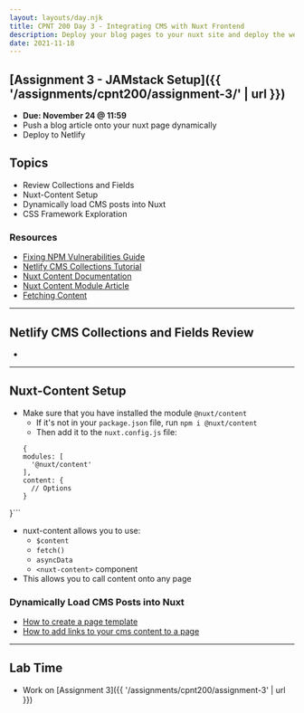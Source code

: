 ```yaml
---
layout: layouts/day.njk
title: CPNT 200 Day 3 - Integrating CMS with Nuxt Frontend
description: Deploy your blog pages to your nuxt site and deploy the website to netlify.
date: 2021-11-18
---
```


## [Assignment 3 - JAMstack Setup]({{ '/assignments/cpnt200/assignment-3/' | url }})
- **Due: November 24 @ 11:59**
- Push a blog article onto your nuxt page dynamically
- Deploy to Netlify

## Topics
- Review Collections and Fields
- Nuxt-Content Setup
- Dynamically load CMS posts into Nuxt
- CSS Framework Exploration

### Resources
- [Fixing NPM Vulnerabilities Guide](https://gist.github.com/lilyx13/52a4356d5cb7eee315d71493c693b59b)
- [Netlify CMS Collections Tutorial](https://dev.to/robbailiff/how-to-configure-the-collections-in-netlify-cms-50kb)
- [Nuxt Content Documentation](https://gist.github.com/lilyx13/0c457082cdf9c19d5e223be5acf3084a)
- [Nuxt Content Module Article](https://dev.to/rdelga80/using-nuxt-s-new-nuxt-content-module-to-launch-my-new-portfolio-3iha)
- [Fetching Content](https://content.nuxtjs.org/fetching/)

---

## Netlify CMS Collections and Fields Review
- 

---

## Nuxt-Content Setup
- Make sure that you have installed the module `@nuxt/content`
  - If it's not in your `package.json` file, run `npm i @nuxt/content`
  - Then add it to the `nuxt.config.js` file:
  ```
  {
  modules: [
    '@nuxt/content'
  ],
  content: {
    // Options
  }
}```

- nuxt-content allows you to use:
  - `$content`
  - `fetch()`
  - `asyncData`
  - `<nuxt-content>` component
- This allows you to call content onto any page

### Dynamically Load CMS Posts into Nuxt
- [How to create a page template](https://gist.github.com/lilyx13/0c457082cdf9c19d5e223be5acf3084a)
- [How to add links to your cms content to a page](https://gist.github.com/lilyx13/d584d2fd37059892d6b41e60c96d3018)

---

## Lab Time
- Work on [Assignment 3]({{ '/assignments/cpnt200/assignment-3' | url }})